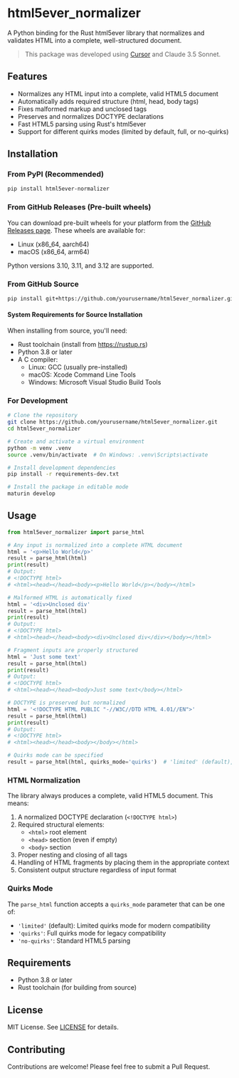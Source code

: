 # html5ever_normalizer

A Python binding for the Rust html5ever library that normalizes and validates HTML into a complete, well-structured document.

> This package was developed using [Cursor](https://cursor.sh/) and Claude 3.5 Sonnet.

## Features

- Normalizes any HTML input into a complete, valid HTML5 document
- Automatically adds required structure (html, head, body tags)
- Fixes malformed markup and unclosed tags
- Preserves and normalizes DOCTYPE declarations
- Fast HTML5 parsing using Rust's html5ever
- Support for different quirks modes (limited by default, full, or no-quirks)

## Installation

### From PyPI (Recommended)
```bash
pip install html5ever-normalizer
```

### From GitHub Releases (Pre-built wheels)
You can download pre-built wheels for your platform from the [GitHub Releases page](https://github.com/yourusername/html5ever_normalizer/releases). These wheels are available for:
- Linux (x86_64, aarch64)
- macOS (x86_64, arm64)

Python versions 3.10, 3.11, and 3.12 are supported.

### From GitHub Source
```bash
pip install git+https://github.com/yourusername/html5ever_normalizer.git
```

#### System Requirements for Source Installation
When installing from source, you'll need:
- Rust toolchain (install from https://rustup.rs)
- Python 3.8 or later
- A C compiler:
  - Linux: GCC (usually pre-installed)
  - macOS: Xcode Command Line Tools
  - Windows: Microsoft Visual Studio Build Tools

### For Development
```bash
# Clone the repository
git clone https://github.com/yourusername/html5ever_normalizer.git
cd html5ever_normalizer

# Create and activate a virtual environment
python -m venv .venv
source .venv/bin/activate  # On Windows: .venv\Scripts\activate

# Install development dependencies
pip install -r requirements-dev.txt

# Install the package in editable mode
maturin develop
```

## Usage

```python
from html5ever_normalizer import parse_html

# Any input is normalized into a complete HTML document
html = '<p>Hello World</p>'
result = parse_html(html)
print(result)
# Output:
# <!DOCTYPE html>
# <html><head></head><body><p>Hello World</p></body></html>

# Malformed HTML is automatically fixed
html = '<div>Unclosed div'
result = parse_html(html)
print(result)
# Output:
# <!DOCTYPE html>
# <html><head></head><body><div>Unclosed div</div></body></html>

# Fragment inputs are properly structured
html = 'Just some text'
result = parse_html(html)
print(result)
# Output:
# <!DOCTYPE html>
# <html><head></head><body>Just some text</body></html>

# DOCTYPE is preserved but normalized
html = '<!DOCTYPE HTML PUBLIC "-//W3C//DTD HTML 4.01//EN">'
result = parse_html(html)
print(result)
# Output:
# <!DOCTYPE html>
# <html><head></head><body></body></html>

# Quirks mode can be specified
result = parse_html(html, quirks_mode='quirks')  # 'limited' (default), 'quirks', or 'no-quirks'
```

### HTML Normalization

The library always produces a complete, valid HTML5 document. This means:

1. A normalized DOCTYPE declaration (`<!DOCTYPE html>`)
2. Required structural elements:
   - `<html>` root element
   - `<head>` section (even if empty)
   - `<body>` section
3. Proper nesting and closing of all tags
4. Handling of HTML fragments by placing them in the appropriate context
5. Consistent output structure regardless of input format

### Quirks Mode

The `parse_html` function accepts a `quirks_mode` parameter that can be one of:
- `'limited'` (default): Limited quirks mode for modern compatibility
- `'quirks'`: Full quirks mode for legacy compatibility
- `'no-quirks'`: Standard HTML5 parsing

## Requirements

- Python 3.8 or later
- Rust toolchain (for building from source)

## License

MIT License. See [LICENSE](LICENSE) for details.

## Contributing

Contributions are welcome! Please feel free to submit a Pull Request. 